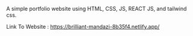 A simple portfolio website using HTML, CSS, JS, REACT JS, and tailwind css.

Link To Website : https://brilliant-mandazi-8b35f4.netlify.app/
